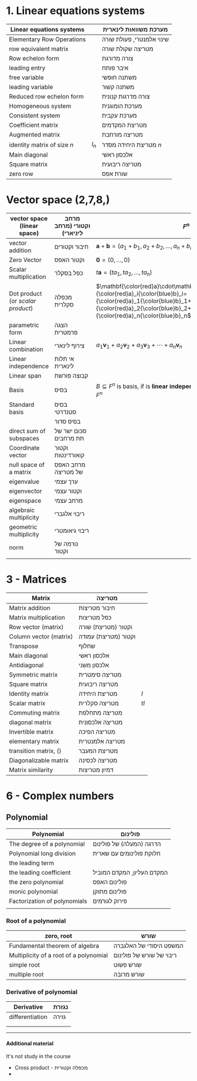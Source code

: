 # 1. Linear equations systems

| Linear equations systems    |       | מערכת משוואות לינארית     |
| --------------------------- | ----- | ------------------------- |
| Elementary Row Operations   |       | שינוי אלמנטרי, פעולת שורה |
| row equivalent matrix       |       | מטריצה שקולת שורה         |
| Row echelon form            |       | צורה מדורגת               |
| leading entry               |       | איבר פותח                 |
| free variable               |       | משתנה חופשי               |
| leading variable            |       | משתנה קשור                |
| Reduced row echelon form    |       | צורה מדרגות קנונית        |
| Homogeneous system          |       | מערכת הומוגנית            |
| Consistent system           |       | מערכת עקבית               |
| Coefficient matrix          |       | מטריצת המקדמים            |
| Augmented matrix            |       | מטריצה מורחבת             |
| identity matrix of size $n$ | $I_n$ | מטריצת היחידה מסדר $n$    |
| Main diagonal               |       | אלכסון ראשי               |
| Square matrix               |       | מטריצה ריבועית            |
| zero row                    |       | שורת אפס                  |


# Vector space (2,7,8,)

| vector space (linear space)       | **מרחב וקטורי** (מרחב ליניארי) | $F^n$                                                                                                                                                                                                          |
| --------------------------------- | ------------------------------ | -------------------------------------------------------------------------------------------------------------------------------------------------------------------------------------------------------------- |
| vector addition                   | חיבור וקטורים                  | $\mathbf{a}+\mathbf{b}=(a_1+b_1,a_2+b_2,\ldots,a_n+b_n)$                                                                                                                                                       |
| Zero Vector                       | וקטור האפס                     | $\mathbf{0}=(0,\ldots,0)$                                                                                                                                                                                      |
| Scalar multiplication             | כפל בסקלר                      | $t\mathbf{a}=(ta_1,ta_2,\ldots,ta_n)$                                                                                                                                                                          |
| Dot product (or *scalar product*) | מכפלה סקלרית                   | $\mathbf{\color{red}a}\cdot\mathbf{\color{blue}b}=\sum_{i=1}^n {\color{red}a}_i{\color{blue}b}_i={\color{red}a}_1{\color{blue}b}_1+{\color{red}a}_2{\color{blue}b}_2+\cdots+{\color{red}a}_n{\color{blue}b}_n$ |
| parametric form                   | הצגה פרמטרית                   |                                                                                                                                                                                                                |
| Linear combination                | צירוף לינארי                   | $a_1 \mathbf v_1 + a_2 \mathbf v_2 + a_3 \mathbf v_3 + \cdots + a_n \mathbf v_n$                                                                                                                               |
| Linear independence               | אי תלות לינארית                |                                                                                                                                                                                                                |
| Linear span                       | קבוצה פורשת                    |                                                                                                                                                                                                                |
| Basis                             | בסיס                           | $B\subseteq{F^{n}}$ is basis, if is **linear independence**, and **spanning set** of $F^{n}$                                                                                                                   |
| Standard basis                    | בסיס סטנדרטי                   |                                                                                                                                                                                                                |
|                                   | בסיס סדור                      |                                                                                                                                                                                                                |
| direct sum of subspaces           | סכום ישר של תת מרחבים          |                                                                                                                                                                                                                |
| Coordinate vector                 | וקטור קואורדינטות              |                                                                                                                                                                                                                |
| null space of a matrix            | מרחב האפס של מטריצה            |                                                                                                                                                                                                                |
| eigenvalue                        | ערך עצמי                       |                                                                                                                                                                                                                |
| eigenvector                       | וקטור עצמי                     |                                                                                                                                                                                                                |
| eigenspace                        | מרחב עצמי                      |                                                                                                                                                                                                                |
| algebraic multiplicity            | ריבוי אלגברי                   |                                                                                                                                                                                                                |
| geometric multiplicity            | ריבוי גיאומטרי                 |                                                                                                                                                                                                                |
| norm                              | נורמה של וקטור                 |                                                                                                                                                                                                                |
|                                   |                                |                                                                                                                                                                                                                |

# 3 - Matrices

| Matrix                 | מטריצה               |      |
| ---------------------- | -------------------- | ---- |
| Matrix addition        | חיבור מטריצות        |      |
| Matrix multiplication  | כפל מטריצות          |      |
| Row vector (matrix)    | וקטור (מטריצת) שורה  |      |
| Column vector (matrix) | וקטור (מטריצת) עמודה |      |
| Transpose              | שחלוף                |      |
| Main diagonal          | אלכסון ראשי          |      |
| Antidiagonal           | אלכסון משני          |      |
| Symmetric matrix       | מטריצה סימטרית       |      |
| Square matrix          | מטריצה ריבועית       |      |
| Identity matrix        | מטריצת היחידה        | $I$  |
| Scalar matrix          | מטריצה סקלרית        | $tI$ |
| Commuting matrix       | מטריצה מתחלפת        |      |
| diagonal matrix        | מטריצה אלכסונית      |      |
| Invertible matrix      | מטריצה הפיכה         |      |
| elementary matrix      | מטריצה אלמנטרית      |      |
| transition matrix, ()  | מטריצת המעבר         |      |
| Diagonalizable matrix  | מטריצה לכסינה        |      |
| Matrix similarity      | דמיון מטריצות        |      |

# 6 - Complex numbers

## Polynomial

| Polynomial                   | פולינום                    |
| ---------------------------- | -------------------------- |
| The degree of a polynomial   | הדרגה (המעלה) של פולינום   |
| Polynomial long division     | חלוקת פולינומים עם שארית   |
| the leading term             |                            |
| the leading coefficient      | המקדם העליון, המקדם המוביל |
| the zero polynomial          | פולינום האפס               |
| monic polynomial             | פולינום מתוקן              |
| Factorization of polynomials | פירוק לגורמים              |
|                              |                            |

### Root of a polynomial

| zero, root                             | שורש                     |
| -------------------------------------- | ------------------------ |
| Fundamental theorem of algebra         | המשפט היסודי של האלגברה  |
| Multiplicity of a root of a polynomial | ריבוי של שורש של פולינום |
| simple root                            | שורש פשוט                |
| multiple root                          | שורש מרובה               |

### Derivative of polynomial


| Derivative      | נגזרת |
| --------------- | ----- |
| differentiation | גזירה |
|                 |       |
|                 |       |


___

#### Additional material

It's not study in the course

- Cross product - מכפלה וקטורית
- 